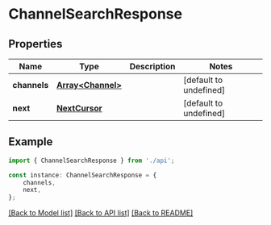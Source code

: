 # ChannelSearchResponse


## Properties

Name | Type | Description | Notes
------------ | ------------- | ------------- | -------------
**channels** | [**Array&lt;Channel&gt;**](Channel.md) |  | [default to undefined]
**next** | [**NextCursor**](NextCursor.md) |  | [default to undefined]

## Example

```typescript
import { ChannelSearchResponse } from './api';

const instance: ChannelSearchResponse = {
    channels,
    next,
};
```

[[Back to Model list]](../README.md#documentation-for-models) [[Back to API list]](../README.md#documentation-for-api-endpoints) [[Back to README]](../README.md)
